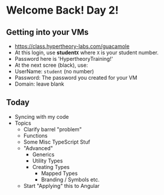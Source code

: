 # Welcome Back! Day 2!

## Getting into your VMs

- https://class.hypertheory-labs.com/guacamole
- At this login, use **student`X`** where `X` is your student number.
- Password here is 'HypertheoryTraining!'
- At the next scree (black), use:
- UserName: `student` (no number)
- Password: The password you created for your VM
- Domain: leave blank

## Today

- Syncing with my code
- Topics
  - Clarify barrel "problem"
  - Functions
  - Some Misc TypeScript Stuf
  - "Advanced"
    - Generics
    - Utility Types
    - Creating Types
      - Mapped Types
      - Branding / Symbols etc.
  - Start "Applying" this to Angular
